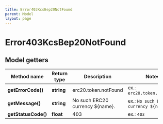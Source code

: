 ```yaml
---
title: Error403KcsBep20NotFound
parent: Model
layout: page
---
```


# Error403KcsBep20NotFound

## Model getters

Method name | Return type | Description | Notes
------------ | ------------- | ------------- | -------------
**getErrorCode()** | **string** | erc20.token.notFound | ex.: `erc20.token.notFound`
**getMessage()** | **string** | No such ERC20 currency ${name}. | ex.: `No such ERC20 currency ${name}.`
**getStatusCode()** | **float** | 403 | ex.: `403`

